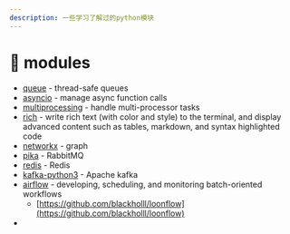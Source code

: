 ```yaml
---
description: 一些学习了解过的python模块
---
```


# 🧩 modules

* [queue](../stack-and-queue/#queue-module) - thread-safe queues
* [asyncio](../stack-and-queue/asyncio.queue.md) - manage async function calls
* [multiprocessing](../stack-and-queue/multiprocessing.queue.md) - handle multi-processor tasks
* [rich](../stack-and-queue/thread-safe-queues.md#practice) - write rich text (with color and style) to the terminal, and display advanced content such as tables, markdown, and syntax highlighted code
* [networkx](../graph-modules.md#networkx-module) - graph
* [pika](../stack-and-queue/third-party-libraries.md#rabbitmq-pika) - RabbitMQ
* [redis](modules.md#redis-redis) - Redis
* [kafka-python3](modules.md#apache-kafka-kafka-python3) - Apache kafka
* [airflow](https://airflow.apache.org/docs/apache-airflow/stable/index.html) - developing, scheduling, and monitoring batch-oriented workflows
  * [https://github.com/blackholll/loonflow](https://github.com/blackholll/loonflow)
*
